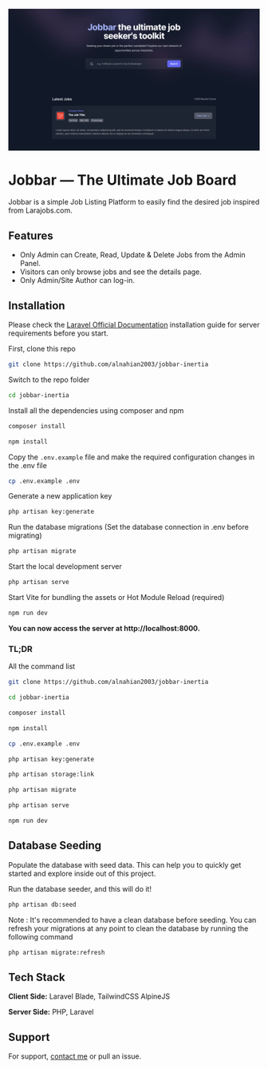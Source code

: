 <!-- Preview Image -->

![Preview](https://github.com/alnahian2003/jobbar/raw/main/screenshots/preview.png)

# Jobbar — The Ultimate Job Board

Jobbar is a simple Job Listing Platform to easily find the desired job inspired from Larajobs.com.

## Features

-   Only Admin can Create, Read, Update & Delete Jobs from the Admin Panel.
-   Visitors can only browse jobs and see the details page.
-   Only Admin/Site Author can log-in.

## Installation

Please check the [Laravel Official Documentation](https://laravel.com/docs/master/installation) installation guide for server requirements before you start.

First, clone this repo

```bash
git clone https://github.com/alnahian2003/jobbar-inertia
```

Switch to the repo folder

```bash
cd jobbar-inertia
```

Install all the dependencies using composer and npm

```bash
composer install
```

```bash
npm install
```

Copy the `.env.example` file and make the required configuration changes in the .env file

```bash
cp .env.example .env
```

Generate a new application key

```bash
php artisan key:generate
```

Run the database migrations (Set the database connection in .env before migrating)

```bash
php artisan migrate
```

Start the local development server

```bash
php artisan serve
```

Start Vite for bundling the assets or Hot Module Reload (required)

```bash
npm run dev
```

**You can now access the server at http://localhost:8000.**

### TL;DR

All the command list

```bash
git clone https://github.com/alnahian2003/jobbar-inertia
```

```bash
cd jobbar-inertia
```

```bash
composer install
```

```bash
npm install
```

```bash
cp .env.example .env
```

```bash
php artisan key:generate
```

```bash
php artisan storage:link
```

```bash
php artisan migrate
```

```bash
php artisan serve
```

```bash
npm run dev
```

## Database Seeding

Populate the database with seed data. This can help you to quickly get started and explore inside out of this project.

Run the database seeder, and this will do it!

```bash
php artisan db:seed
```

Note : It's recommended to have a clean database before seeding. You can refresh your migrations at any point to clean the database by running the following command

```bash
php artisan migrate:refresh
```

## Tech Stack

**Client Side:** Laravel Blade, TailwindCSS AlpineJS

**Server Side:** PHP, Laravel

## Support

For support, [contact me](https://alnahian2003.github.io#contact) or pull an issue.
